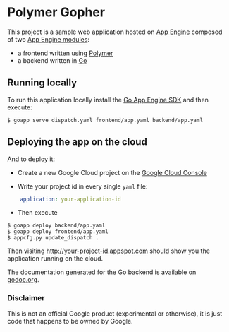 Polymer Gopher
==============

This project is a sample web application hosted on [App Engine](1) composed of
two [App Engine modules](2):

- a frontend written using [Polymer](3)
- a backend written in [Go](4)

## Running locally

To run this application locally install the [Go App Engine SDK](7) and then execute:

```
$ goapp serve dispatch.yaml frontend/app.yaml backend/app.yaml
```

## Deploying the app on the cloud

And to deploy it:

- Create a new Google Cloud project on the [Google Cloud Console](8)

- Write your project id in every single `yaml` file:

```yaml
	application: your-application-id
```

- Then execute

```
$ goapp deploy backend/app.yaml
$ goapp deploy frontend/app.yaml
$ appcfg.py update_dispatch .
```

Then visiting http://your-project-id.appspot.com should show you the application
running on the cloud.

The documentation generated for the Go backend is available on [godoc.org](10).

[1]: https://cloud.google.com/appengine/docs
[2]: https://cloud.google.com/appengine/docs/go/modules
[3]: https://www.polymer-project.org
[4]: https://golang.org
[7]: https://cloud.google.com/appengine/downloads
[9]: https://console.developers.google.com
[10]: http://godoc.org/github.com/googlesamples/cloud-polymer-go/backend

### Disclaimer

This is not an official Google product (experimental or otherwise), it is just
code that happens to be owned by Google.
